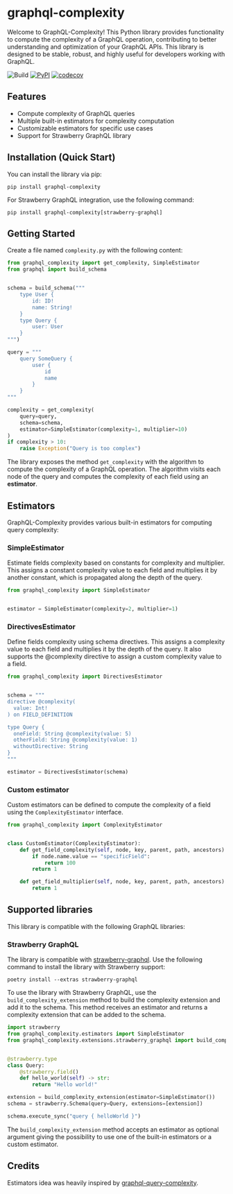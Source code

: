 # graphql-complexity
Welcome to GraphQL-Complexity! This Python library provides functionality to compute the complexity of a GraphQL operation, contributing to better understanding and optimization of your GraphQL APIs. This library is designed to be stable, robust, and highly useful for developers working with GraphQL.

![Build](https://github.com/Checho3388/graphql-complexity/actions/workflows/python-build.yml/badge.svg)
[![PyPI](https://img.shields.io/pypi/v/graphql-complexity?label=pypi%20package)](https://pypi.org/project/graphql-complexity/)
[![codecov](https://codecov.io/gh/Checho3388/graphql-complexity/graph/badge.svg?token=4LH7AVN119)](https://codecov.io/gh/Checho3388/graphql-complexity)

## Features
- Compute complexity of GraphQL queries
- Multiple built-in estimators for complexity computation
- Customizable estimators for specific use cases
- Support for Strawberry GraphQL library


## Installation (Quick Start)

You can install the library via pip:

```shell
pip install graphql-complexity
```

For Strawberry GraphQL integration, use the following command:

```shell
pip install graphql-complexity[strawberry-graphql]
```

## Getting Started
Create a file named `complexity.py` with the following content:
```python
from graphql_complexity import get_complexity, SimpleEstimator
from graphql import build_schema


schema = build_schema("""
    type User {
        id: ID!
        name: String!
    }
    type Query {
        user: User
    }
""")

query = """
    query SomeQuery {
        user {
            id
            name
        }
    }
"""

complexity = get_complexity(
    query=query, 
    schema=schema,
    estimator=SimpleEstimator(complexity=1, multiplier=10)
)
if complexity > 10:
    raise Exception("Query is too complex")
```

The library exposes the method `get_complexity` with the algorithm to compute the complexity of a GraphQL operation. 
The algorithm visits each node of the query and computes the complexity of each field using an **estimator**.


## Estimators

GraphQL-Complexity provides various built-in estimators for computing query complexity:

### SimpleEstimator
Estimate fields complexity based on constants for complexity and multiplier. This assigns a constant 
complexity value to each field and multiplies it by another constant, which is propagated along the depth of the query.

```python
from graphql_complexity import SimpleEstimator


estimator = SimpleEstimator(complexity=2, multiplier=1)
```

### DirectivesEstimator

Define fields complexity using schema directives. This assigns a complexity value to each field and multiplies it 
by the depth of the query. It also supports the @complexity directive to assign a custom complexity value to a field.

```python
from graphql_complexity import DirectivesEstimator


schema = """
directive @complexity(
  value: Int!
) on FIELD_DEFINITION

type Query {
  oneField: String @complexity(value: 5)
  otherField: String @complexity(value: 1)
  withoutDirective: String
}
"""

estimator = DirectivesEstimator(schema)
```

### Custom estimator
Custom estimators can be defined to compute the complexity of a field using the `ComplexityEstimator` interface.

```python
from graphql_complexity import ComplexityEstimator


class CustomEstimator(ComplexityEstimator):
    def get_field_complexity(self, node, key, parent, path, ancestors) -> int:
        if node.name.value == "specificField":
            return 100
        return 1

    def get_field_multiplier(self, node, key, parent, path, ancestors) -> int:
        return 1
```


## Supported libraries
This library is compatible with the following GraphQL libraries:

### Strawberry GraphQL

The library is compatible with [strawberry-graphql](https://pypi.org/project/strawberry-graphql/). 
Use the following command to install the library with Strawberry support:

```shell
poetry install --extras strawberry-graphql
```

To use the library with Strawberry GraphQL, use the `build_complexity_extension` method to build the complexity 
extension and add it to the schema. This method receives an estimator and returns a complexity extension that can be added to the schema.

```python
import strawberry
from graphql_complexity.estimators import SimpleEstimator
from graphql_complexity.extensions.strawberry_graphql import build_complexity_extension


@strawberry.type
class Query:
    @strawberry.field()
    def hello_world(self) -> str:
        return "Hello world!"

extension = build_complexity_extension(estimator=SimpleEstimator())
schema = strawberry.Schema(query=Query, extensions=[extension])

schema.execute_sync("query { helloWorld }")
```

The `build_complexity_extension` method accepts an estimator as optional argument giving the possibility to use one
of the built-in estimators or a custom estimator.

## Credits

Estimators idea was heavily inspired by [graphql-query-complexity](https://github.com/slicknode/graphql-query-complexity).
